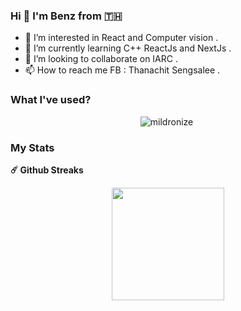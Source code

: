 ### Hi 👋 I'm Benz from 🇹🇭

- 👀 I’m interested in React and Computer vision .
- 🌱 I’m currently learning C++ ReactJs and NextJs .
- 💞️ I’m looking to collaborate on IARC .
- 📫 How to reach me FB : Thanachit Sengsalee .

<!---
6010110455/6010110455 is a ✨ special ✨ repository because its `README.md` (this file) appears on your GitHub profile.
You can click the Preview link to take a look at your changes.
--->
### What I've used?

<p align="center">
  <img src="https://github-readme-stats.vercel.app/api/top-langs/?username=6010110455&layout=compact&langs_count=9&theme=dracula" alt="mildronize" />&nbsp;
</p>

### My Stats

<!-- <p align="center">
  <img src="https://github-readme-stats.vercel.app/api?username=6010110455&show_icons=true&count_private=true&theme=dracula" alt="mildronize" />
</p> -->

<summary><b>☄️ Github Streaks</b></summary>
<p align="center">
<img height="180em" src="https://github-readme-streak-stats.herokuapp.com/?user=6010110455&hide_border=true" />
</p>
